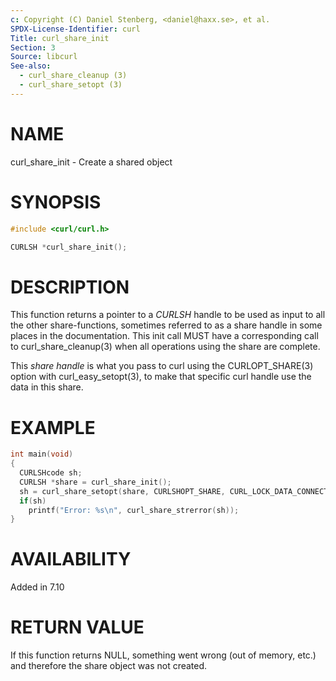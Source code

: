 ```yaml
---
c: Copyright (C) Daniel Stenberg, <daniel@haxx.se>, et al.
SPDX-License-Identifier: curl
Title: curl_share_init
Section: 3
Source: libcurl
See-also:
  - curl_share_cleanup (3)
  - curl_share_setopt (3)
---
```


# NAME

curl_share_init - Create a shared object

# SYNOPSIS

~~~c
#include <curl/curl.h>

CURLSH *curl_share_init();
~~~

# DESCRIPTION

This function returns a pointer to a *CURLSH* handle to be used as input
to all the other share-functions, sometimes referred to as a share handle in
some places in the documentation. This init call MUST have a corresponding
call to curl_share_cleanup(3) when all operations using the share are
complete.

This *share handle* is what you pass to curl using the
CURLOPT_SHARE(3) option with curl_easy_setopt(3), to make that
specific curl handle use the data in this share.

# EXAMPLE

~~~c
int main(void)
{
  CURLSHcode sh;
  CURLSH *share = curl_share_init();
  sh = curl_share_setopt(share, CURLSHOPT_SHARE, CURL_LOCK_DATA_CONNECT);
  if(sh)
    printf("Error: %s\n", curl_share_strerror(sh));
}
~~~

# AVAILABILITY

Added in 7.10

# RETURN VALUE

If this function returns NULL, something went wrong (out of memory, etc.)
and therefore the share object was not created.
